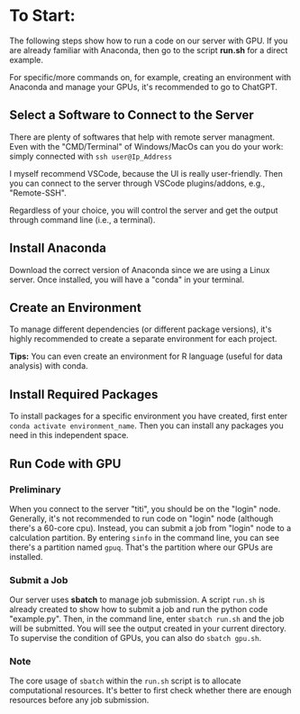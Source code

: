 # To Start:
The following steps show how to run a code on our server with GPU. If you are already familiar with Anaconda, then go to the script **run.sh** for a direct example.

For specific/more commands on, for example, creating an environment with Anaconda and manage your GPUs, it's recommended to go to ChatGPT. 

## Select a Software to Connect to the Server 
There are plenty of softwares that help with remote server managment. Even with the "CMD/Terminal" of Windows/MacOs can you do your work: simply connected with ` ssh user@Ip_Address  `

I myself recommend VSCode, because the UI is really user-friendly. Then you can connect to the server through VSCode plugins/addons, e.g., "Remote-SSH".

Regardless of your choice, you will control the server and get the output through command line (i.e., a terminal). 

## Install Anaconda
Download the correct version of Anaconda since we are using a Linux server. 
Once installed, you will have a "conda" in your terminal. 

## Create an Environment
To manage different dependencies (or different package versions), it's highly recommended to create a separate environment for each project.

**Tips:** You can even create an environment for R language (useful for data analysis) with conda. 

## Install Required Packages
To install packages for a specific environment you have created, first enter `conda activate environment_name`. Then you can install any packages you need in this independent space.

## Run Code with GPU

### Preliminary
When you connect to the server "titi", you should be on the "login" node. Generally, it's not recommended to run code on "login" node (although there's a 60-core cpu). Instead, you can submit a job from "login" node to a calculation partition. By entering ` sinfo ` in the command line, you can see there's a partition named ` gpuq `. That's the partition where our GPUs are installed.

### Submit a Job
Our server uses **sbatch** to manage job submission.
A script `run.sh` is already created to show how to submit a job and run the python code "example.py".
Then, in the command line, enter ` sbatch run.sh ` and the job will be submitted. You will see the output created in your current directory. 
To supervise the condition of GPUs, you can also do ` sbatch gpu.sh `.

### Note
The core usage of `sbatch` within the `run.sh` script is to allocate computational resources. It's better to first check whether there are enough resources before any job submission.